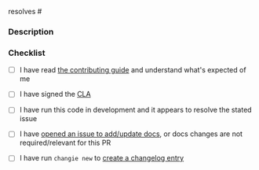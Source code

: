 resolves #

<!---
  Include the number of the issue addressed by this PR above if applicable.
  PRs for code changes without an associated issue *will not be merged*.
  See CONTRIBUTING.md for more information.
-->

### Description

<!---
  Describe the Pull Request here. Add any references and info to help reviewers
  understand your changes. Include any tradeoffs you considered.
-->

### Checklist

- [ ] I have read [the contributing guide](https://github.com/dbt-labs/dbt-common/blob/main/CONTRIBUTING.md) and understand what's expected of me
- [ ] I have signed the [CLA](https://docs.getdbt.com/docs/contributor-license-agreements)
- [ ] I have run this code in development and it appears to resolve the stated issue
- [ ] I have [opened an issue to add/update docs](https://github.com/dbt-labs/docs.getdbt.com/issues/new/choose), or docs changes are not required/relevant for this PR
- [ ] I have run `changie new` to [create a changelog entry](https://github.com/dbt-labs/dbt-common/blob/main/CONTRIBUTING.md#Adding-CHANGELOG-Entry)
 
